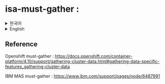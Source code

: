 # isa-must-gather : 
<details>
<summary>한국어</summary>

must-gather는 openshift cluster 및 위에 배포된 MAS Application 로그를 추출할수 있는 client tool 입니다.

Openshift must-gather : https://docs.openshift.com/container-platform/4.10/support/gathering-cluster-data.html#gathering-data-specific-features_gathering-cluster-data

IBM MAS must-gather : https://www.ibm.com/support/pages/node/6487991

## 용도
문제 발생시, MUST-GATHER를 이용해서 openshift 및 MAS 관련 로그를 추출하는 troubleshooting 용도 사용됩니다.
log 추출을 위해서 위 링크에 명시된 명령어를 찾아서 입력해야하나, 이런 불편함을 감소하기 위해서 isa-must-gather라는 tool을 만들었다.

## 사용방법
1. script를 받아서 서버에 설치한다.
1.1.Git clone 하기
```
#원하는 directory로 이동후, 
git clone https://github.com/isaaclee1001/isa-must-gather.git
```
1.2. Release에서 다운로드하기

2.실행하기
shell sciprt 받은 directory = must-gather  LOG 다운받는 directory

```
sh isa-must-gather.sh
```
log 추출을 기다린다.


## 미작동시..
 위 Shell script미작동시,
1. 원하는 directory 진입
2. 아래 명령어 실행
```
oc adm must-gather --dest-dir=./$FILE_PREFIX$(date "+%Y%m%d") --image-stream=openshift/must-gather --image=quay.io/aiasupport/must-gather -- gather -cgl --mas-instance-id inst
```
-> 아래 명령어는 OPENSHIFT cluster & MAS application 전체 log를 추출하는 명령어이다. openshift & MAS 관련 모든 log를 추출하는 관계로 시간이 소요된다.
</details>

<details>
<summary> English </summary>

## Aim
After running countless number of times must-gather commands, I must have all of the must-gather commands at the back of my mind. But, it never sticks arounds and I have to constantly refer to Redhat  or IBM MAS documentation for the must-gather command.

isa-must-gather is a friendly cli tool that receives inputs and run Openshift's must-gather command accordingly. No more pains of referring to the Redhat or IBM documentations.

Most importantly, the initial version is focused towards collecting MAS data.

## Who should use it?
If you are MAS admin, developer , devops that need to run must-gather commands.

## How to install
Not much of installation.
Simpl,
1. download the shell script
2. copy the script to cluster

## How To Run
### Method 1: simply run the script
Go to destination directory, and run the script.
```
sh isa-must-gather.sh
```
(-) Cannot run this script anywhere
This method is not flexible. You need to remember the location of the script

### Method 2: Create Symbolic Link
2.1. Create Symbolic Link
````
sudo ln -s /path/to/run_must_gather.sh /usr/local/bin/runMustGather
````
With above method, 
2.2. 
```

```

</details>

## Reference 
Openshift must-gather : https://docs.openshift.com/container-platform/4.10/support/gathering-cluster-data.html#gathering-data-specific-features_gathering-cluster-data

IBM MAS must-gather : https://www.ibm.com/support/pages/node/6487991

